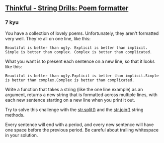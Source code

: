 <h2><a href=https://www.codewars.com/kata/585af8f645376cda59000200/train/javascript target="_blank">Thinkful - String Drills: Poem formatter</a></h2><h3>7 kyu</h3><p>You have a collection of lovely poems. Unfortunately, they aren't formatted very well. They're all on one line, like this:</p><pre><code>Beautiful is better than ugly. Explicit is better than implicit. Simple is better than complex. Complex is better than complicated.</code></pre><p>What you want is to present each sentence on a new line, so that it looks like this:</p><pre><code>Beautiful is better than ugly.Explicit is better than implicit.Simple is better than complex.Complex is better than complicated.</code></pre><p>Write a function that takes a string (like the one line example) as an argument, returns a new string that is formatted across multiple lines, with each new sentence starting on a new line when you print it out.</p><p>Try to solve this challenge with the <a href="https://docs.python.org/3/library/stdtypes.html#str.split" data-turbolinks="false" target="_blank">str.split()</a> and the <a href="https://docs.python.org/3/library/stdtypes.html#str.join" data-turbolinks="false" target="_blank">str.join()</a> string methods.</p><p>Every sentence will end with a period, and every new sentence will have one space before the previous period. Be careful about trailing whitespace in your solution.</p>